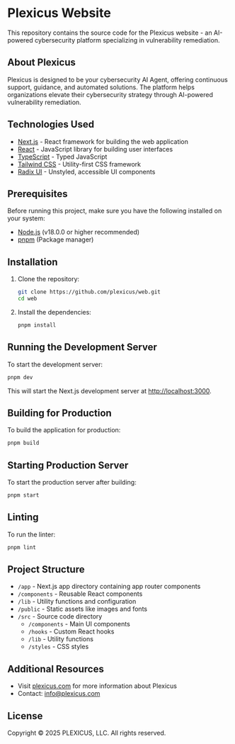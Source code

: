 # Plexicus Website

This repository contains the source code for the Plexicus website - an AI-powered cybersecurity platform specializing in vulnerability remediation.

## About Plexicus

Plexicus is designed to be your cybersecurity AI Agent, offering continuous support, guidance, and automated solutions. The platform helps organizations elevate their cybersecurity strategy through AI-powered vulnerability remediation.

## Technologies Used

- [Next.js](https://nextjs.org/) - React framework for building the web application
- [React](https://reactjs.org/) - JavaScript library for building user interfaces
- [TypeScript](https://www.typescriptlang.org/) - Typed JavaScript
- [Tailwind CSS](https://tailwindcss.com/) - Utility-first CSS framework
- [Radix UI](https://www.radix-ui.com/) - Unstyled, accessible UI components

## Prerequisites

Before running this project, make sure you have the following installed on your system:

- [Node.js](https://nodejs.org/) (v18.0.0 or higher recommended)
- [pnpm](https://pnpm.io/) (Package manager)

## Installation

1. Clone the repository:
   ```bash
   git clone https://github.com/plexicus/web.git
   cd web
   ```

2. Install the dependencies:
   ```bash
   pnpm install
   ```

## Running the Development Server

To start the development server:

```bash
pnpm dev
```

This will start the Next.js development server at [http://localhost:3000](http://localhost:3000).

## Building for Production

To build the application for production:

```bash
pnpm build
```

## Starting Production Server

To start the production server after building:

```bash
pnpm start
```

## Linting

To run the linter:

```bash
pnpm lint
```

## Project Structure

- `/app` - Next.js app directory containing app router components
- `/components` - Reusable React components
- `/lib` - Utility functions and configuration
- `/public` - Static assets like images and fonts
- `/src` - Source code directory
  - `/components` - Main UI components
  - `/hooks` - Custom React hooks
  - `/lib` - Utility functions
  - `/styles` - CSS styles

## Additional Resources

- Visit [plexicus.com](https://plexicus.com) for more information about Plexicus
- Contact: info@plexicus.com

## License

Copyright © 2025 PLEXICUS, LLC. All rights reserved. 